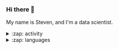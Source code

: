 ### Hi there 👋

My name is Steven, and I'm a data scientist.

<details>
  <summary>:zap: activity</summary>

  <img align="left" alt="my github stats" src="https://github-readme-stats-s-lasch.vercel.app/api?username=s-lasch&theme=transparent&include_all_commits=true&rank_icon=github" />
</details>

<details>  
  <summary>:zap: languages</summary>

  ![Top Langs](https://github-readme-stats.vercel.app/api/top-langs/?username=s-lasch&layout=compact&theme=transparent)

</details>
